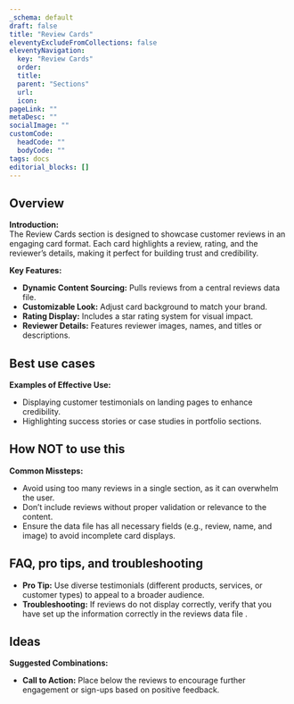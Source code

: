```yaml
---
_schema: default
draft: false
title: "Review Cards"
eleventyExcludeFromCollections: false
eleventyNavigation:
  key: "Review Cards"
  order: 
  title: 
  parent: "Sections"
  url: 
  icon: 
pageLink: ""
metaDesc: ""
socialImage: ""
customCode:
  headCode: ""
  bodyCode: ""
tags: docs
editorial_blocks: []
---
```

## Overview
**Introduction:**  
The Review Cards section is designed to showcase customer reviews in an engaging card format. Each card highlights a review, rating, and the reviewer’s details, making it perfect for building trust and credibility.

**Key Features:**  
- **Dynamic Content Sourcing:** Pulls reviews from a central reviews data file.
- **Customizable Look:** Adjust card background to match your brand.
- **Rating Display:** Includes a star rating system for visual impact.
- **Reviewer Details:** Features reviewer images, names, and titles or descriptions.

## Best use cases
**Examples of Effective Use:**  
- Displaying customer testimonials on landing pages to enhance credibility.
- Highlighting success stories or case studies in portfolio sections.

## How **NOT** to use this
**Common Missteps:**  
- Avoid using too many reviews in a single section, as it can overwhelm the user.
- Don’t include reviews without proper validation or relevance to the content.
- Ensure the data file has all necessary fields (e.g., review, name, and image) to avoid incomplete card displays.

## FAQ, pro tips, and troubleshooting
- **Pro Tip:** Use diverse testimonials (different products, services, or customer types) to appeal to a broader audience.
- **Troubleshooting:** If reviews do not display correctly, verify that you have set up the information correctly in the reviews data file .

## Ideas
**Suggested Combinations:**  
- **Call to Action:** Place below the reviews to encourage further engagement or sign-ups based on positive feedback.
